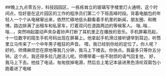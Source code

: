 ##晚上九点零五分，科技园园区，一栋栋耸立的玻璃写字楼里灯火通明，这个时间点，恰好是在这片园区的工作的程序员们第二个下班高峰时段。背着电脑包的年轻人一个个从电梯窜出来，依然忙碌地低头翻看着手机里的新闻，朋友圈、和微博。路边排满了出租车和私家车，打着双闪在道路两边的等候客人。 嗡..嗡...嗡...，突然响起震动声夹杂着铃声打断了耳机里正在播放的音乐。手机屏幕亮起，十一位数字的陌生手机号码出现在屏幕上。他拿起手机滑过接听键举到耳边，听筒里立马传来了一个中年男子粗狂的声音。 喂，我已经到你给的定位了。你人呢？好的，师傅麻烦您在原地等我几分钟，我马上下楼去。你快点。我最多只等你五分钟。这个点，我还得多拉几趟活儿呢。师傅带着一些不耐烦的语气回复他， 好，我马上下去。他挂了电话，匆匆拔掉电源，然后合上笔记本装进黑色涤纶双肩包小跑着进了电梯
